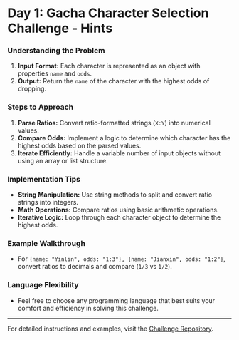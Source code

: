 # Day 1: Gacha Character Selection Challenge - Hints

### Understanding the Problem

1. **Input Format:** Each character is represented as an object with properties `name` and `odds`.
2. **Output:** Return the `name` of the character with the highest odds of dropping.

### Steps to Approach

1. **Parse Ratios:** Convert ratio-formatted strings (`X:Y`) into numerical values.
2. **Compare Odds:** Implement a logic to determine which character has the highest odds based on the parsed values.
3. **Iterate Efficiently:** Handle a variable number of input objects without using an array or list structure.

### Implementation Tips

- **String Manipulation:** Use string methods to split and convert ratio strings into integers.
- **Math Operations:** Compare ratios using basic arithmetic operations.
- **Iterative Logic:** Loop through each character object to determine the highest odds.

### Example Walkthrough

- For `{name: "Yinlin", odds: "1:3"}, {name: "Jianxin", odds: "1:2"}`, convert ratios to decimals and compare (`1/3` vs `1/2`).

### Language Flexibility

- Feel free to choose any programming language that best suits your comfort and efficiency in solving this challenge.

---

For detailed instructions and examples, visit the [Challenge Repository](https://github.com/your-repository-link).
